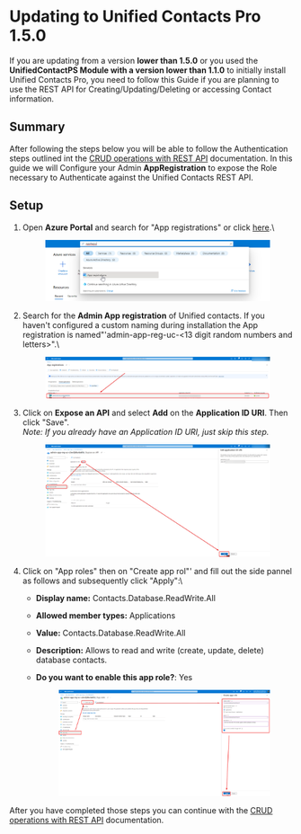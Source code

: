 # Updating to Unified Contacts Pro 1.5.0

If you are updating from a version **lower than 1.5.0** or you used the **UnifiedContactPS Module with a version lower than 1.1.0** to initially install Unified Contacts Pro, you need to follow this Guide if you are planning to use the REST API for Creating/Updating/Deleting or accessing Contact information.

## Summary

After following the steps below you will be able to follow the Authentication steps outlined int the [CRUD operations with REST API](crud-operations-with-rest-api.md#authentication) documentation. In this guide we will Configure your Admin **AppRegistration** to expose the Role necessary to Authenticate against the Unified Contacts REST API.

## Setup

1.  Open **Azure Portal** and search for "App registrations" or click [here](https://portal.azure.com/#view/Microsoft\_AAD\_RegisteredApps/ApplicationsListBlade).\


    <figure><img src="../../.gitbook/assets/image (6).png" alt=""><figcaption></figcaption></figure>
2.  Search for the **Admin App registration** of Unified contacts. If you haven't configured a custom naming during installation the App registration is named"'admin-app-reg-uc-<13 digit random numbers and letters>".\


    <figure><img src="../../.gitbook/assets/image (1) (1).png" alt=""><figcaption></figcaption></figure>
3.  Click on **Expose an API** and select **Add** on the **Application ID URI**. Then click "Save".\
    _Note: If you already have an Application ID URI, just skip this step._

    <figure><img src="../../.gitbook/assets/image (3) (1).png" alt=""><figcaption></figcaption></figure>
4. Click on "App roles" then on "Create app rol"' and fill out the side pannel as follows and subsequently click "Apply":\

   * **Display name:** Contacts.Database.ReadWrite.All
   * **Allowed member types:** Applications
   * **Value:** Contacts.Database.ReadWrite.All
   * **Description:** Allows to read and write (create, update, delete) database contacts.
   *   **Do you want to enable this app role?**: Yes

       <figure><img src="../../.gitbook/assets/image (4) (1).png" alt=""><figcaption></figcaption></figure>

After you have completed those steps you can continue with the [CRUD operations with REST API](crud-operations-with-rest-api.md#authentication) documentation.
